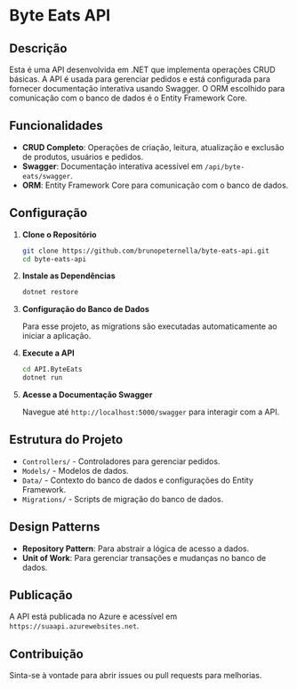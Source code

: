# Byte Eats API

## Descrição

Esta é uma API desenvolvida em .NET que implementa operações CRUD básicas. A API é usada para gerenciar pedidos e está configurada para fornecer documentação interativa usando Swagger. O ORM escolhido para comunicação com o banco de dados é o Entity Framework Core.

## Funcionalidades

- **CRUD Completo**: Operações de criação, leitura, atualização e exclusão de produtos, usuários e pedidos.
- **Swagger**: Documentação interativa acessível em `/api/byte-eats/swagger`.
- **ORM**: Entity Framework Core para comunicação com o banco de dados.

## Configuração

1. **Clone o Repositório**

    ```bash
    git clone https://github.com/brunopeternella/byte-eats-api.git
    cd byte-eats-api
    ```

2. **Instale as Dependências**

    ```bash
    dotnet restore
    ```

3. **Configuração do Banco de Dados**

    Para esse projeto, as migrations são executadas automaticamente ao iniciar a aplicação.

4. **Execute a API**

    ```bash
    cd API.ByteEats
    dotnet run
    ```

5. **Acesse a Documentação Swagger**

    Navegue até `http://localhost:5000/swagger` para interagir com a API.

## Estrutura do Projeto

- `Controllers/` - Controladores para gerenciar pedidos.
- `Models/` - Modelos de dados.
- `Data/` - Contexto do banco de dados e configurações do Entity Framework.
- `Migrations/` - Scripts de migração do banco de dados.

## Design Patterns

- **Repository Pattern**: Para abstrair a lógica de acesso a dados.
- **Unit of Work**: Para gerenciar transações e mudanças no banco de dados.

## Publicação

A API está publicada no Azure e acessível em `https://suaapi.azurewebsites.net`.

## Contribuição

Sinta-se à vontade para abrir issues ou pull requests para melhorias.
